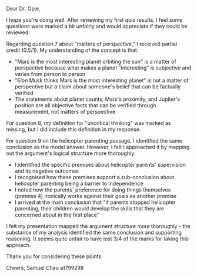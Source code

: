 Dear Dr. Opie,

I hope you're doing well. After reviewing my first quiz results, I feel some questions were marked a bit unfairly and would appreciate if they could be reviewed.

Regarding question 7 about "matters of perspective," I received partial credit (0.5/1). My understanding of the concept is that: 
- "Mars is the most interesting planet orbiting the sun" is a matter of perspective because what makes a planet "interesting" is subjective and varies from person to person 
- "Elon Musk thinks Mars is the most interesting planet" is not a matter of perspective but a claim about someone's belief that can be factually verified 
- The statements about planet counts, Mars's proximity, and Jupiter's position are all objective facts that can be verified through measurement, not matters of perspective

For question 8, my definition for "uncritical thinking" was marked as missing, but I did include this definition in my response.

For question 9 on the helicopter parenting passage, I identified the same conclusion as the model answer. However, I felt I approached it by mapping out the argument's logical structure more thoroughly:

- I identified the specific premises about helicopter parents' supervision and its negative outcomes
- I recognised how these premises support a sub-conclusion about helicopter parenting being a barrier to independence
- I noted how the parents' preference for doing things themselves (premise 4) ironically works against their goals as another premise
- I arrived at the main conclusion that "if parents stopped helicopter parenting, their children would develop the skills that they are concerned about in the first place"

I felt my presentation mapped the argument structure more thoroughly - the substance of my analysis identified the same conclusion and supporting reasoning. It seems quite unfair to have lost 3/4 of the marks for taking this approach. 

Thank you for considering these points.

Cheers,
Samuel Chau
a1799298

